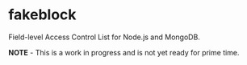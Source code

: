 fakeblock
=========

Field-level Access Control List for Node.js and MongoDB.

**NOTE** - This is a work in progress and is not yet ready for prime time.
